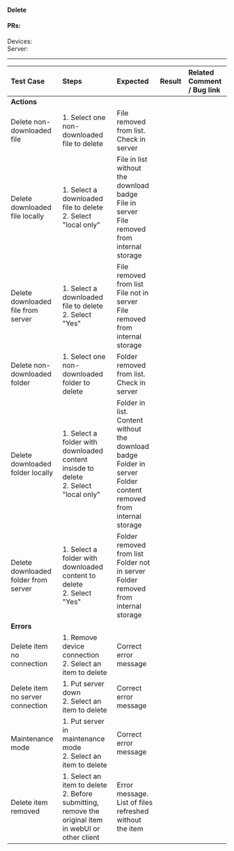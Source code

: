 #### Delete 

#### PRs: 

Devices: <br>
Server: 


---

 
| Test Case | Steps | Expected | Result | Related Comment / Bug link | 
| :-------- | :---- | :------- | :----: | :------------------------- | 
|**Actions**||||||
| Delete non-downloaded file  | 1. Select one non-downloaded file to delete| File removed from list. Check in server|   |  |
| Delete downloaded file locally | 1. Select a downloaded file to delete<br>2. Select "local only" | File  in list without the download badge<br>File in server<br>File removed from internal storage |   |  |
| Delete downloaded file from server | 1. Select a downloaded file to delete<br>2. Select "Yes" | File  removed from list<br>File not in server<br>File removed from internal storage |   |  |
| Delete non-downloaded folder  | 1. Select one non-downloaded folder to delete| Folder removed from list. Check in server|   |  |
| Delete downloaded folder locally | 1. Select a folder with downloaded content insisde to delete<br>2. Select "local only" | Folder in list. Content without the download badge<br>Folder in server<br>Folder content removed from internal storage |   |  |
| Delete downloaded folder from server | 1. Select a folder with downloaded content to delete<br>2. Select "Yes" | Folder removed from list<br>Folder not in server<br>Folder removed from internal storage |   |  |
|**Errors**||||||
| Delete item no connection | 1. Remove device connection<br>2. Select an item to delete | Correct error message |  |  |
| Delete item no server connection | 1. Put server down<br>2. Select an item to delete | Correct error message |  |  |
| Maintenance mode | 1. Put server in maintenance mode<br>2. Select an item to delete | Correct error message |  |  |
| Delete item removed | 1. Select an item to delete<br>2. Before submitting, remove the original item in webUI or other client | Error message. List of files refreshed without the item |  |  |
